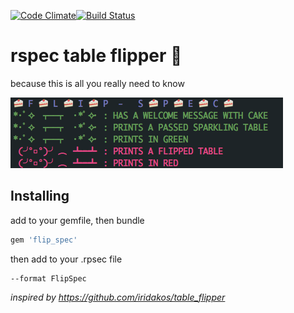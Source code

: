 [![Code Climate](https://codeclimate.com/github/NULL-OPERATOR/flip_spec/badges/gpa.svg)](https://codeclimate.com/github/NULL-OPERATOR/flip_spec)[![Build Status](https://travis-ci.org/NULL-OPERATOR/flip_spec.svg?branch=master)](https://travis-ci.org/NULL-OPERATOR/flip_spec)



# rspec table flipper 🍰

because this is all you really need to know

![Image Alt](public/img/example_tests_1.png)

## Installing


add to your gemfile, then bundle

```ruby
gem 'flip_spec'
```
then add to your .rpsec file

```
--format FlipSpec
```




*inspired by https://github.com/iridakos/table_flipper*
